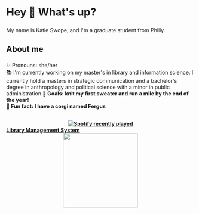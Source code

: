 <h1 align="left">Hey 👋 What's up?</h1>

###

<p align="left">My name is Katie Swope, and I'm a graduate student from Philly.</p>

###

<h2 align="left">About me</h2>

###

<p align="left">✨ Pronouns: she/her<br>📚 I'm currently working on my master's in library and information science. I currently hold a masters in strategic communication and a bachelor's degree in anthropology and political science with a minor in public administration <b>🎯 Goals: knit my first sweater and run a mile by the end of the year!<br>🎲 Fun fact: I have a corgi named Fergus</p>

###

<h2 align="left"></h2>

###

<div align="left">
</div>

###

<div align="center">
  <a href="https://open.spotify.com/user/katieswope">
    <img src="https://spotify-recently-played-readme.vercel.app/api?user=katieswope&count=5&unique=false" alt="Spotify recently played"  />
  </a>
</div>
<a href="https://github.com/prabhakar267/library-management-system">Library Management System</a> 


<div align="center">
  <img height="200" src="https://media3.giphy.com/media/v1.Y2lkPTc5MGI3NjExYW5mdjV2c3hua2J1dmV3amtwanQyNWZmZWl4eGNrendna3g3M2kzNSZlcD12MV9pbnRlcm5hbF9naWZfYnlfaWQmY3Q9Zw/m36rVVozJOPSE0BdsA/giphy.gif"  />
</div>

###

